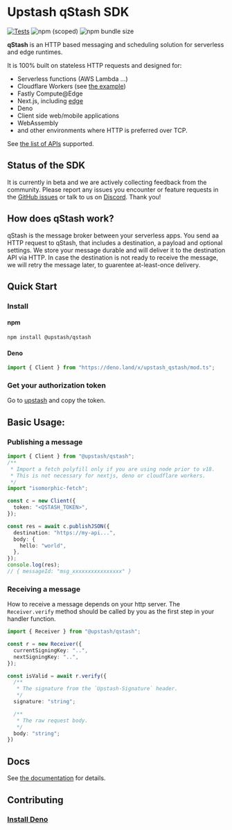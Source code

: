 # Upstash qStash SDK

[![Tests](https://github.com/upstash/sdk-qstash-ts/actions/workflows/tests.yaml/badge.svg)](https://github.com/upstash/sdk-qstash-ts/actions/workflows/tests.yaml)
![npm (scoped)](https://img.shields.io/npm/v/@upstash/qstash)
![npm bundle size](https://img.shields.io/bundlephobia/minzip/@upstash/qstash)

**qStash** is an HTTP based messaging and scheduling solution for serverless and
edge runtimes.

It is 100% built on stateless HTTP requests and designed for:

- Serverless functions (AWS Lambda ...)
- Cloudflare Workers (see
  [the example](https://github.com/upstash/sdk-qstash-ts/tree/main/examples/cloudflare-workers))
- Fastly Compute@Edge
- Next.js, including [edge](https://nextjs.org/docs/api-reference/edge-runtime)
- Deno
- Client side web/mobile applications
- WebAssembly
- and other environments where HTTP is preferred over TCP.

See
[the list of APIs](https://docs.upstash.com/features/restapi#rest---redis-api-compatibility)
supported.

## Status of the SDK

It is currently in beta and we are actively collecting feedback from the
community. Please report any issues you encounter or feature requests in the
[GitHub issues](https://github.com/upstash/sdk-qstash-ts/issues) or talk to us
on [Discord](https://discord.gg/w9SenAtbme). Thank you!

## How does qStash work?

qStash is the message broker between your serverless apps. You send aa HTTP
request to qStash, that includes a destination, a payload and optional settings.
We store your message durable and will deliver it to the destination API via
HTTP. In case the destination is not ready to receive the message, we will retry
the message later, to guarentee at-least-once delivery.

## Quick Start

### Install

#### npm

```bash
npm install @upstash/qstash
```

#### Deno

```ts
import { Client } from "https://deno.land/x/upstash_qstash/mod.ts";
```

### Get your authorization token

Go to [upstash](https://console.upstash.com/qstash) and copy the token.

## Basic Usage:

### Publishing a message

```ts
import { Client } from "@upstash/qstash";
/**
 * Import a fetch polyfill only if you are using node prior to v18.
 * This is not necessary for nextjs, deno or cloudflare workers.
 */
import "isomorphic-fetch";

const c = new Client({
  token: "<QSTASH_TOKEN>",
});

const res = await c.publishJSON({
  destination: "https://my-api...",
  body: {
    hello: "world",
  },
});
console.log(res);
// { messageId: "msg_xxxxxxxxxxxxxxxx" }
```

### Receiving a message

How to receive a message depends on your http server. The `Receiver.verify`
method should be called by you as the first step in your handler function.

```ts
import { Receiver } from "@upstash/qstash";

const r = new Receiver({
  currentSigningKey: "..",
  nextSigningKey: "..",
});

const isValid = await r.verify({
  /**
   * The signature from the `Upstash-Signature` header.
   */
  signature: "string";

  /**
   * The raw request body.
   */
  body: "string";
})
```

## Docs

See [the documentation](https://docs.upstash.com/qstash) for details.

## Contributing

### [Install Deno](https://deno.land/#installation)
